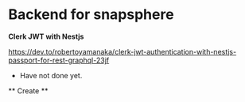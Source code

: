 # Backend for snapsphere

**Clerk JWT with Nestjs**

https://dev.to/robertoyamanaka/clerk-jwt-authentication-with-nestjs-passport-for-rest-graphql-23jf

- Have not done yet.

** Create **